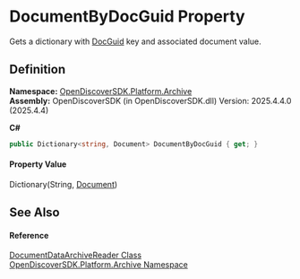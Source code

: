 # DocumentByDocGuid Property


Gets a dictionary with <a href="1eceddf2-da6a-3a4d-970e-982a7d42eca6">DocGuid</a> key and associated document value.



## Definition
**Namespace:** <a href="8fac0511-5eca-a179-d28a-c0a07e46597f">OpenDiscoverSDK.Platform.Archive</a>  
**Assembly:** OpenDiscoverSDK (in OpenDiscoverSDK.dll) Version: 2025.4.4.0 (2025.4.4)

**C#**
``` C#
public Dictionary<string, Document> DocumentByDocGuid { get; }
```



#### Property Value
Dictionary(String, <a href="1ada9969-add0-f951-f601-f7107618fb9d">Document</a>)

## See Also


#### Reference
<a href="2a65ab11-cb67-f74a-b87a-61814d9c3b11">DocumentDataArchiveReader Class</a>  
<a href="8fac0511-5eca-a179-d28a-c0a07e46597f">OpenDiscoverSDK.Platform.Archive Namespace</a>  
